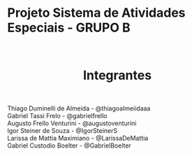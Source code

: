 # Projeto Sistema de Atividades Especiais - GRUPO B

<br><h1 align="center">Integrantes</h1><br>

Thiago Duminelli de Almeida - @thiagoalmeiidaaa <br>
Gabriel Tassi Frelo - @gabrielfrello <br>
Augusto Frello Venturini - @augustoventurini <br>
Igor Steiner de Souza - @IgorSteinerS <br>
Larissa de Mattia Maximiano - @LarissaDeMattia <br>
Gabriel Custodio Boelter - @GabrielBoelter <br>
